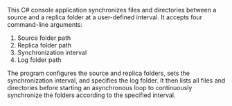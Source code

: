 This C# console application synchronizes files and directories between a source and a replica folder at a user-defined interval. It accepts four command-line arguments:
1.	Source folder path
2.	Replica folder path
3.	Synchronization interval
4.	Log folder path
   
The program configures the source and replica folders, sets the synchronization interval, and specifies the log folder. It then lists all files and directories before starting an asynchronous loop to continuously synchronize the folders according to the specified interval.
